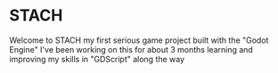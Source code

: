 # STACH
Welcome to STACH my first serious game project built with the "Godot Engine"  I've been working on this for about 3 months learning and improving my skills in "GDScript" along the way
